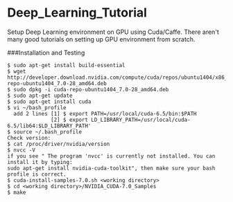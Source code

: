 # Deep_Learning_Tutorial
Setup Deep Learning environment on GPU using Cuda/Caffe. There aren't many good tutorials on setting up GPU environment from scratch.

###Installation and Testing

```
$ sudo apt-get install build-essential
$ wget http://developer.download.nvidia.com/compute/cuda/repos/ubuntu1404/x86_64/cuda-repo-ubuntu1404_7.0-28_amd64.deb
$ sudo dpkg -i cuda-repo-ubuntu1404_7.0-28_amd64.deb
$ sudo apt-get update
$ sudo apt-get install cuda 
$ vi ~/bash_profile
  add 2 lines [1] $ export PATH=/usr/local/cuda-6.5/bin:$PATH
              [2] $ export LD_LIBRARY_PATH=/usr/local/cuda-6.5/lib64:$LD_LIBRARY_PATH'
$ source ~/.bash_profile
Check version:
$ cat /proc/driver/nvidia/version
$ nvcc -V
if you see " The program 'nvcc' is currently not installed. You can install it by typing:
sudo apt-get install nvidia-cuda-toolkit", then make sure your bash profile is correct.
$ cuda-install-samples-7.0.sh <working directory>
$ cd <working directory>/NVIDIA_CUDA-7.0_Samples
$ make
```
